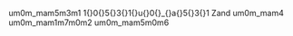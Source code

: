um0m_mam5m3m1
1‌{}0‌{}5‌{}3‌{}1‌{}u‌{}0‌{}_‌{}a‌{}5‌{}3‌{}1 Zand
um0m_mam4
um0m_mam1m7m0m2
um0m_mam5m0m6
